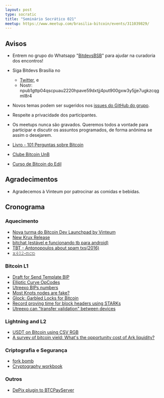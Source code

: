 ```yaml
---
layout: post
type: socratic
title: "Seminário Socrático 021"
meetup: https://www.meetup.com/brasilia-bitcoin/events/311039829/
---
```


## Avisos

* Entrem no grupo do Whatsapp "[BitdevsBSB](https://chat.whatsapp.com/KxuGyYu4TZy94KcA1yXCzi)" para ajudar na curadoria dos encontros!
* Siga Bitdevs Brasília no 
    * [Twitter](https://twitter.com/BitDevsBSB), e 
    * Nostr: npub1gttp04qscpuau2220hpave59dxtjj4put900gxw3y5jje7ugkzcqgml8r4

* Novos temas podem ser sugeridos nos [issues do GitHub do grupo](https://github.com/BitDevsBSB/BitDevsBSB/issues).
* Respeite a privacidade dos participantes.
* Os meetups nunca são gravados. Queremos todos a vontade para participar e discutir os assuntos programados, de forma anônima se assim o desejarem.
* [Livro - 101 Perguntas sobre Bitcoin](https://bitcoin101.site)
* [Clube Bitcoin UnB](https://x.com/ClubeBitcoinUnB)
* [Curso de Bitcoin do Edil](https://www.youtube.com/watch?v=gCgdCgyHFqw&list=PLfdR3_dt2rbexb-ohbaLLzAuNAp7Ypt8u)

## Agradecimentos

* Agradecemos à Vinteum por patrocinar as comidas e bebidas.

## Cronograma

### Aquecimento
* [Nova turma do Bitcoin Dev Launchpad by Vinteum](https://vinteum.org/bdl)
* [New Krux Release](https://github.com/selfcustody/krux/releases/tag/v25.09.0)
* [bitchat (estável e funcionando tb para android)](https://bitchat.free/)
* [TBT - Antonopoulos about spam txs(2016)](https://www.youtube.com/watch?v=Y2IO6m5E_MM)
* [𝚡𝟺𝟶𝟸-𝚖𝚌𝚙](https://x.com/vercel/status/1966549876289999173)

### Bitcoin L1
* [Draft for Send Template BIP](https://github.com/ajtowns/bips/pull/7)
* [Elliptic Curve OpCodes](https://github.com/bitcoin/bips/pull/1945)
* [Utreexo BIPs numbers](https://x.com/murchandamus/status/1962884941886443740)
* [Most Knots nodes are fake?](https://x.com/callebtc/status/1966957840246923656)
* [Glock: Garbled Locks for Bitcoin](https://cdn.prod.website-files.com/67cfca80708eb505376820af/68a3e174eaff71d197ac4080_glock.pdf)
* [Record proving time for block headers using STARKs](https://xcancel.com/dimahledba/status/1965069234985439331)
* [Utreexo can "transfer validation" between devices](https://x.com/Erik17192799/status/1965900310733316382)

### Lightning and L2
* [USDT on Bitcoin using CSV RGB](https://x.com/BitcoinNewsCom/status/1961042826017349929)
* [A survey of bitcoin yield: What's the opportunity cost of Ark liquidity?](https://blog.second.tech/survey-of-bitcoin-yield/)

### Criptografia e Segurança
* [fork bomb](https://benpool.space/tx/d03209cd5e6d763576dd90880a6e033f4bfc2dd6f762dd638141abd1d1d2ffa8)
* [Cryptography workbook](https://delvingbitcoin.org/t/provable-cryptography-for-bitcoin-an-introduction-workbook/1974)

### Outros
* [DePix plugin to BTCPayServer](https://x.com/thgO_O/status/1963649535411880112)

